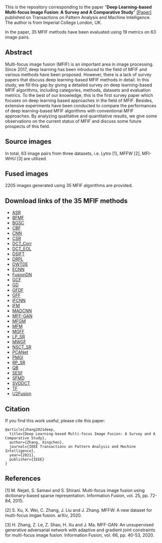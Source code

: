 This is the repository corresponding to the paper "**Deep Learning-based Multi-focus Image Fusion: A Survey and A Comparative Study**" [[Paper]](https://ieeexplore.ieee.org/abstract/document/9428544) published on Transactions on Pattern Analysis and Machine Intelligence. The author is from Imperial College London, UK.

In the paper, 35 MFIF methods have been evaluated using 19 metrics on 63 image pairs.

## Abstract
Multi-focus image fusion (MFIF) is an important area in image processing. Since 2017, deep learning has been introduced to the field of MFIF and various methods have been proposed. However, there is a lack of survey papers that discuss deep learning-based MFIF methods in detail. In this study, we fill this gap by giving a detailed survey on deep learning-based MFIF algorithms, including categories, methods, datasets and evaluation metrics. To the best of our knowledge, this is the first survey paper which focuses on deep learning based approaches in the field of MFIF. Besides, extensive experiments have been conducted to compare the performances of deep learning-based MFIF algorithms with conventional MFIF approaches. By analyzing qualitative and quantitative results, we give some observations on the current status of MFIF and discuss some future prospects of this field.

## Source images
In total, 63 image pairs from three datasets, i.e. Lytro [1], MFFW [2], MFI-WHU [3] are utilized.


## Fused images
2205 images generated using 35 MFIF algorithms are provided.

## Download links of the 35 MFIF methods


- [ASR](https://github.com/yuliu316316/ASR-Fusion)
- [BFMF](https://github.com/uzeful/Boundary-Finding-based-Multi-focus-Image-Fusion)
- [BGSC](https://github.com/smart-media-lab/Multi-focus-image-fusion-using-a-bilateral-gradient-based-sharpness-criterion) 
- [CBF](https://ww2.mathworks.cn/matlabcentral/fileexchange/43781-image-fusion-based-on-pixel-significance-using-cross-bilateral-filter) 
- [CNN](https://github.com/yuliu316316/CNN-Fusion)
- [CSR](https://github.com/yuliu316316/CSR-Fusion)
- [DCT_Corr](https://github.com/mostafaaminnaji/Multi-Focus-Image-Fusion-in-DCT-Domain)
- [DCT_EOL](https://github.com/mostafaaminnaji/Multi-Focus-Image-Fusion-in-DCT-Domain)
- [DSIFT](https://github.com/yuliu316316/DSIFT-MFIF)
- [DRPL](https://github.com/sasky1/DRPL)
- [DWTDE](https://github.com/yuliu316316/DWTDE-Fusion)
- [ECNN](https://github.com/mostafaaminnaji/ECNN) 
- [FusionDN](https://github.com/hanna-xu/FusionDN)
- [GCF](https://github.com/hanna-xu/GCF)
- [GD](https://ww2.mathworks.cn/matlabcentral/fileexchange/48782-multi-exposure-and-multi-focus-image-fusion-in-gradient-domain)
- [GFDF](https://github.com/bitname/Multi-focus-image-fusion-GFDF)
- [GFF](http://xudongkang.weebly.com/)
- [IFCNN](https://github.com/uzeful/IFCNN)
- [IFM](https://ww2.mathworks.cn/matlabcentral/fileexchange/68963-a-demo-for-image-fusion)
- [MADCNN](https://github.com/jtguan/MADCNN)
- [MFF-GAN](https://github.com/HaoZhang1018/MFF-GAN)
- [MFGM](https://github.com/sujoyp/gradient-domain-imagefusion)
- [MFM](https://github.com/JinleiMa/Multi-focus-Image-Fusion-with-Multi-scale-Focus-Measures)
- [MGFF](https://www.mathworks.com/matlabcentral/fileexchange/72451-multi-scale-guided-image-and-video-fusion?s\_tid=prof\_contriblnk) 
- [LP_SR](https://github.com/yuliu316316/MST-SR-Fusion-Toolbox)
- [MWGF](https://github.com/lsauto/MWGF-Fusion)
- [NSCT_SR](https://github.com/yuliu316316/MST-SR-Fusion-Toolbox)
- [PCANet](https://github.com/songxujay/Multi-focus-image-fusion-with-PCA-filters-of-PCANet)
- [PMGI](https://github.com/jiayi-ma/PMGI\_AAAI2020)
- [RP_SR](https://github.com/yuliu316316/MST-SR-Fusion-Toolbox)
- [QB](https://github.com/zhangyu87/Quadtree\_based\_Image\_Fusion)
- [SESF](https://github.com/Keep-Passion/SESF-Fuse)
- [SFMD](https://github.com/xiaohuiben/Multi-focus-fusion)
- [SVDDCT](https://github.com/mostafaaminnaji/Multi-focus-image-fusion-using-Singular-Value-Decomposition-in-DCT-domain)
- [TF](https://github.com/JinleiMa/Twoscale-Fusion)
- [U2Fusion](https://github.com/hanna-xu/U2Fusion)

## Citation
If you find this work useful, please cite this paper:

	@article{zhang2021deep,
	  title={Deep Learning-based Multi-focus Image Fusion: A Survey and A Comparative Study},
	  author={Zhang, Xingchen},
	  journal={IEEE Transactions on Pattern Analysis and Machine Intelligence},
	  year={2021},
	  publisher={IEEE}
	}


## References
[1] M. Nejati, S. Samavi and S. Shirani. Multi-focus image fusion using dictionary-based sparse representation. Information Fusion, vol. 25, pp. 72-84, 2015.

[2] S. Xu, X. Wei, C. Zhang, J. Liu and J. Zhang. MFFW: A new dataset for multi-focus imgae fusion. arXiv, 2020.

[3] H. Zhang, Z. Le, Z. Shao, H. Xu and J. Ma. MFF-GAN: An unsupervised generative adversarial network with adaptive and gradient joint constraints for multi-focus image fusion. Information Fusion, vol. 66, pp. 40-53, 2020.